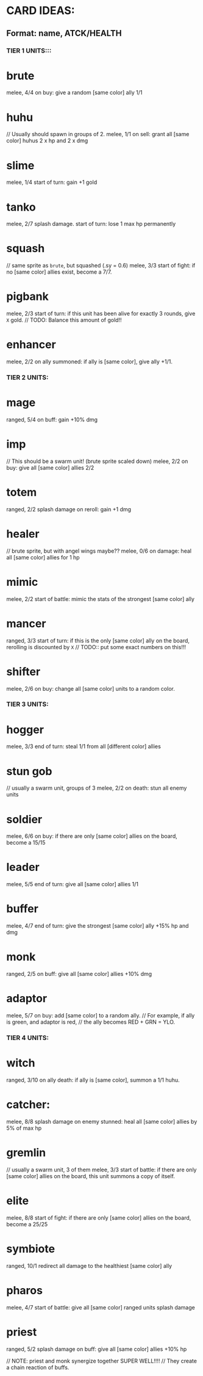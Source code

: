 
# CARD IDEAS:
## Format:  name, ATCK/HEALTH



### TIER 1 UNITS:::

# brute
melee, 4/4
on buy:
give a random [same color] ally 1/1

# huhu
// Usually should spawn in groups of 2.
melee, 1/1
on sell:
grant all [same color] huhus 2 x hp and 2 x dmg

# slime
melee, 1/4
start of turn:
gain +1 gold

# tanko
melee, 2/7
splash damage.
start of turn:
lose 1 max hp permanently


# squash
// same sprite as `brute`, but squashed (.sy = 0.6)
melee, 3/3
start of fight:
if no [same color] allies exist,
become a 7/7.


# pigbank
melee, 2/3
start of turn:
if this unit has been alive for exactly 3 rounds,
give `X` gold.
// TODO: Balance this amount of gold!!


# enhancer
melee, 2/2
on ally summoned:
if ally is [same color], give ally +1/1.





### TIER 2 UNITS:

# mage
ranged, 5/4
on buff:
gain +10% dmg

# imp
// This should be a swarm unit! (brute sprite scaled down)
melee, 2/2
on buy:
give all [same color] allies 2/2

# totem
ranged, 2/2
splash damage
on reroll:
gain +1 dmg

# healer
// brute sprite, but with angel wings maybe??
melee, 0/6
on damage:
heal all [same color] allies for 1 hp

# mimic
melee, 2/2
start of battle:
mimic the stats of the strongest [same color] ally

# mancer
ranged, 3/3
start of turn:
if this is the only [same color] ally on the board,
rerolling is discounted by `X`
// TODO:: put some exact numbers on this!!!

# shifter
melee, 2/6
on buy:
change all [same color] units to a random color.




### TIER 3 UNITS:

# hogger
melee, 3/3
end of turn:
steal 1/1 from all [different color] allies

# stun gob
// usually a swarm unit, groups of 3
melee, 2/2
on death:
stun all enemy units

# soldier
melee, 6/6
on buy:
if there are only [same color] allies on the board,
become a 15/15

# leader
melee, 5/5
end of turn:
give all [same color] allies 1/1

# buffer
melee, 4/7
end of turn:
give the strongest [same color] ally +15% hp and dmg

# monk
ranged, 2/5
on buff:
give all [same color] allies +10% dmg

# adaptor
melee, 5/7
on buy:
add [same color] to a random ally.
// For example, if ally is green, and adaptor is red,
// the ally becomes  RED + GRN = YLO.


### TIER 4 UNITS:

# witch
ranged, 3/10
on ally death:
if ally is [same color], summon a 1/1 huhu.

# catcher:
melee, 8/8
splash damage
on enemy stunned:
heal all [same color] allies by 5% of max hp

# gremlin
// usually a swarm unit, 3 of them
melee, 3/3
start of battle:
if there are only [same color] allies on the board,
this unit summons a copy of itself.

# elite
melee, 8/8
start of fight:
if there are only [same color] allies on the board,
become a 25/25

# symbiote
ranged, 10/1
redirect all damage to the healthiest [same color] ally

# pharos
melee, 4/7
start of battle:
give all [same color] ranged units splash damage


# priest
ranged, 5/2
splash damage
on buff:
give all [same color] allies +10% hp

// NOTE: priest and monk synergize together SUPER WELL!!!!
// They create a chain reaction of buffs.



